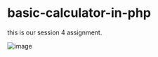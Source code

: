# basic-calculator-in-php
this is our session 4 assignment.

![image](https://user-images.githubusercontent.com/65042690/177973320-d4ba9e49-038a-42fa-ade0-48b379926877.png)
